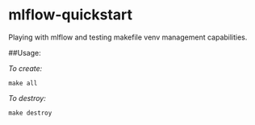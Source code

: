 # mlflow-quickstart

Playing with mlflow and testing makefile venv management capabilities.

##Usage:

*To create:*

```
make all
```

*To destroy:*

```
make destroy
```
